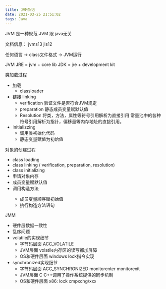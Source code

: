 ```yaml
---
title: JVM杂记
date: 2021-03-25 21:51:02
tags: Java
---
```


<!-- more -->

JVM 是一种规范
JVM 跟 java无关

文档信息：
jvms13
jls12

任何语言 ->  class文件格式 -> JVM运行

JVM
JRE = jvm + core lib
JDK = jre + development kit

类加载过程
- 加载
  - classloader
- 链接 linking
  - verification   验证文件是否符合JVM规定
  - preparation    静态成员变量赋默认值
  - Resolution     将类，方法，属性等符号引用解析为直接引用 常量池中的各种符号引用解析为指针，偏移量等内存地址的直接引用。
- Initializzing
  - 调用类初始化代码 <clinit>
  - 静态变量赋值为初始值

对象的创建过程
- class loading
- class linking ( verification, preparation, resolution)
- class initializing
- 申请对象内存
- 成员变量赋默认值
- 调用构造方法<init>
  - 成员变量顺序赋初始值
  - 执行构造方法语句

JMM
- 硬件层数据一致性
- 乱序问题
- volatile的实现细节
  - 字节码层面   ACC_VOLATILE
  - JVM层面     volatile内存区的读写都加屏障
  - OS和硬件层面  windows lock指令实现
- synchronized实现细节
  - 字节码层面   ACC_SYNCHRONIZED   monitorenter monitorexit
  - JVM层面     C C++调用了操作系统提供的同步机制
  - OS和硬件层面   x86: lock cmpxchg/xxx
